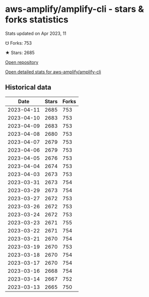 # aws-amplify/amplify-cli - stars & forks statistics

Stats updated on Apr 2023, 11

☋ Forks: 753

★ Stars: 2685

[Open repository](https://github.com/aws-amplify/amplify-cli)

[Open detailed stats for aws-amplify/amplify-cli](https://reviewgithub.com/rep/aws-amplify/amplify-cli)

## Historical data
| Date | Stars | Forks |
|------|-------|-------|
| 2023-04-11 | 2685 | 753 | 
| 2023-04-10 | 2683 | 753 | 
| 2023-04-09 | 2683 | 753 | 
| 2023-04-08 | 2680 | 753 | 
| 2023-04-07 | 2679 | 753 | 
| 2023-04-06 | 2679 | 753 | 
| 2023-04-05 | 2676 | 753 | 
| 2023-04-04 | 2674 | 753 | 
| 2023-04-03 | 2673 | 753 | 
| 2023-03-31 | 2673 | 754 | 
| 2023-03-29 | 2673 | 754 | 
| 2023-03-27 | 2672 | 753 | 
| 2023-03-26 | 2672 | 753 | 
| 2023-03-24 | 2672 | 753 | 
| 2023-03-23 | 2671 | 755 | 
| 2023-03-22 | 2671 | 754 | 
| 2023-03-21 | 2670 | 754 | 
| 2023-03-19 | 2670 | 753 | 
| 2023-03-18 | 2670 | 754 | 
| 2023-03-17 | 2670 | 754 | 
| 2023-03-16 | 2668 | 754 | 
| 2023-03-14 | 2667 | 752 | 
| 2023-03-13 | 2665 | 750 | 

